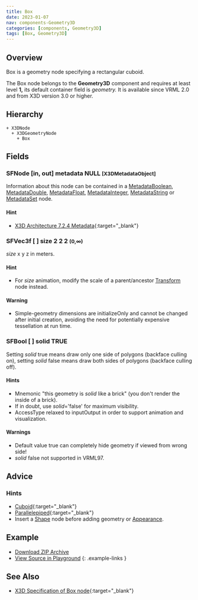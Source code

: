 ```yaml
---
title: Box
date: 2023-01-07
nav: components-Geometry3D
categories: [components, Geometry3D]
tags: [Box, Geometry3D]
---
```

<style>
.post h3 {
  word-spacing: 0.2em;
}
</style>

## Overview

Box is a geometry node specifying a rectangular cuboid.

The Box node belongs to the **Geometry3D** component and requires at least level **1,** its default container field is *geometry.* It is available since VRML 2.0 and from X3D version 3.0 or higher.

## Hierarchy

```
+ X3DNode
  + X3DGeometryNode
    + Box
```

## Fields

### SFNode [in, out] **metadata** NULL <small>[X3DMetadataObject]</small>

Information about this node can be contained in a [MetadataBoolean](/x_ite/components/core/metadataboolean/), [MetadataDouble](/x_ite/components/core/metadatadouble/), [MetadataFloat](/x_ite/components/core/metadatafloat/), [MetadataInteger](/x_ite/components/core/metadatainteger/), [MetadataString](/x_ite/components/core/metadatastring/) or [MetadataSet](/x_ite/components/core/metadataset/) node.

#### Hint

- [X3D Architecture 7.2.4 Metadata](https://www.web3d.org/specifications/X3Dv4/ISO-IEC19775-1v4-IS//Part01/components/core.html#Metadata){:target="_blank"}

### SFVec3f [ ] **size** 2 2 2 <small>(0,∞)</small>

*size* x y z in meters.

#### Hint

- For *size* animation, modify the scale of a parent/ancestor [Transform](/x_ite/components/grouping/transform/) node instead.

#### Warning

- Simple-geometry dimensions are initializeOnly and cannot be changed after initial creation, avoiding the need for potentially expensive tessellation at run time.

### SFBool [ ] **solid** TRUE

Setting *solid* true means draw only one side of polygons (backface culling on), setting *solid* false means draw both sides of polygons (backface culling off).

#### Hints

- Mnemonic "this geometry is *solid* like a brick" (you don't render the inside of a brick).
- If in doubt, use *solid*='false' for maximum visibility.
- AccessType relaxed to inputOutput in order to support animation and visualization.

#### Warnings

- Default value true can completely hide geometry if viewed from wrong side!
- *solid* false not supported in VRML97.

## Advice

### Hints

- [Cuboid](https://en.wikipedia.org/wiki/Cuboid){:target="_blank"}
- [Parallelepiped](https://en.wikipedia.org/wiki/Parallelepiped){:target="_blank"}
- Insert a [Shape](/x_ite/components/shape/shape/) node before adding geometry or [Appearance](/x_ite/components/shape/appearance/).

## Example

<x3d-canvas src="https://create3000.github.io/media/examples/Geometry3D/Box/Box.x3d" update="auto"></x3d-canvas>

- [Download ZIP Archive](https://create3000.github.io/media/examples/Geometry3D/Box/Box.zip)
- [View Source in Playground](/x_ite/playground/?url=https://create3000.github.io/media/examples/Geometry3D/Box/Box.x3d)
{: .example-links }

## See Also

- [X3D Specification of Box node](https://www.web3d.org/documents/specifications/19775-1/V4.0/Part01/components/geometry3D.html#Box){:target="_blank"}
